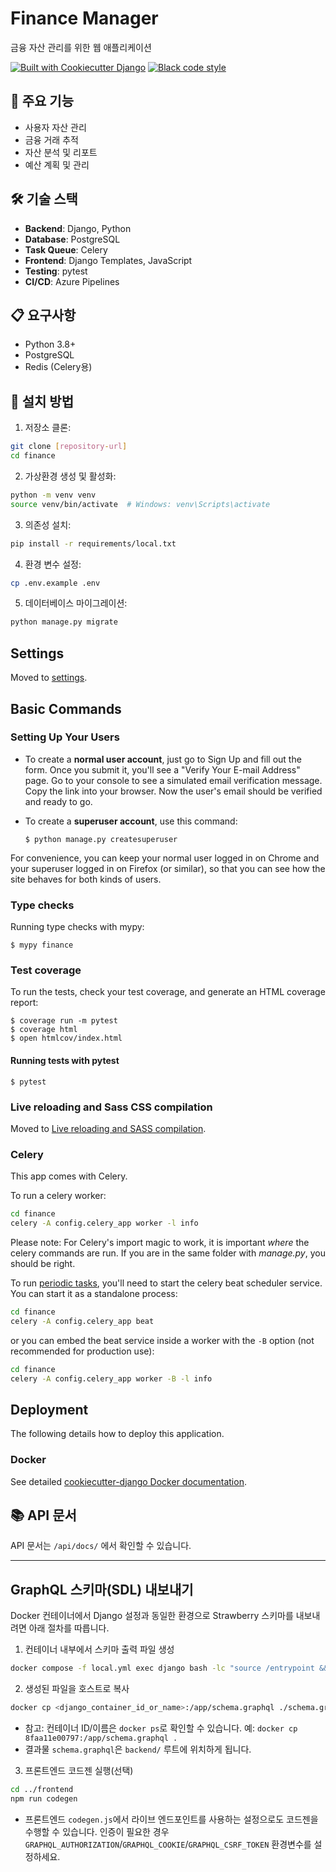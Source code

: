 # Finance Manager

금융 자산 관리를 위한 웹 애플리케이션

[![Built with Cookiecutter Django](https://img.shields.io/badge/built%20with-Cookiecutter%20Django-ff69b4.svg?logo=cookiecutter)](https://github.com/cookiecutter/cookiecutter-django/)
[![Black code style](https://img.shields.io/badge/code%20style-black-000000.svg)](https://github.com/ambv/black)

## 🚀 주요 기능

- 사용자 자산 관리
- 금융 거래 추적
- 자산 분석 및 리포트
- 예산 계획 및 관리

## 🛠 기술 스택

- **Backend**: Django, Python
- **Database**: PostgreSQL
- **Task Queue**: Celery
- **Frontend**: Django Templates, JavaScript
- **Testing**: pytest
- **CI/CD**: Azure Pipelines

## 📋 요구사항

- Python 3.8+
- PostgreSQL
- Redis (Celery용)

## 🔧 설치 방법

1. 저장소 클론:
```bash
git clone [repository-url]
cd finance
```

2. 가상환경 생성 및 활성화:
```bash
python -m venv venv
source venv/bin/activate  # Windows: venv\Scripts\activate
```

3. 의존성 설치:
```bash
pip install -r requirements/local.txt
```

4. 환경 변수 설정:
```bash
cp .env.example .env
```

5. 데이터베이스 마이그레이션:
```bash
python manage.py migrate
```

## Settings

Moved to [settings](http://cookiecutter-django.readthedocs.io/en/latest/settings.html).

## Basic Commands

### Setting Up Your Users

-   To create a **normal user account**, just go to Sign Up and fill out the form. Once you submit it, you'll see a "Verify Your E-mail Address" page. Go to your console to see a simulated email verification message. Copy the link into your browser. Now the user's email should be verified and ready to go.

-   To create a **superuser account**, use this command:

        $ python manage.py createsuperuser

For convenience, you can keep your normal user logged in on Chrome and your superuser logged in on Firefox (or similar), so that you can see how the site behaves for both kinds of users.

### Type checks

Running type checks with mypy:

    $ mypy finance

### Test coverage

To run the tests, check your test coverage, and generate an HTML coverage report:

    $ coverage run -m pytest
    $ coverage html
    $ open htmlcov/index.html

#### Running tests with pytest

    $ pytest

### Live reloading and Sass CSS compilation

Moved to [Live reloading and SASS compilation](https://cookiecutter-django.readthedocs.io/en/latest/developing-locally.html#sass-compilation-live-reloading).

### Celery

This app comes with Celery.

To run a celery worker:

``` bash
cd finance
celery -A config.celery_app worker -l info
```

Please note: For Celery's import magic to work, it is important *where* the celery commands are run. If you are in the same folder with *manage.py*, you should be right.

To run [periodic tasks](https://docs.celeryq.dev/en/stable/userguide/periodic-tasks.html), you'll need to start the celery beat scheduler service. You can start it as a standalone process:

``` bash
cd finance
celery -A config.celery_app beat
```

or you can embed the beat service inside a worker with the `-B` option (not recommended for production use):

``` bash
cd finance
celery -A config.celery_app worker -B -l info
```

## Deployment

The following details how to deploy this application.

### Docker

See detailed [cookiecutter-django Docker documentation](http://cookiecutter-django.readthedocs.io/en/latest/deployment-with-docker.html).

## 📚 API 문서

API 문서는 `/api/docs/` 에서 확인할 수 있습니다.

---

## GraphQL 스키마(SDL) 내보내기

Docker 컨테이너에서 Django 설정과 동일한 환경으로 Strawberry 스키마를 내보내려면 아래 절차를 따릅니다.

1) 컨테이너 내부에서 스키마 출력 파일 생성

```bash
docker compose -f local.yml exec django bash -lc "source /entrypoint && python -c \"import django, os; os.environ.setdefault('DJANGO_SETTINGS_MODULE','config.settings.base'); django.setup(); from money.schema import schema; print(schema.as_str())\" > schema.graphql"
```

2) 생성된 파일을 호스트로 복사

```bash
docker cp <django_container_id_or_name>:/app/schema.graphql ./schema.graphql
```

- 참고: 컨테이너 ID/이름은 `docker ps`로 확인할 수 있습니다. 예: `docker cp 8faa11e00797:/app/schema.graphql .`
- 결과물 `schema.graphql`은 `backend/` 루트에 위치하게 됩니다.

3) 프론트엔드 코드젠 실행(선택)

```bash
cd ../frontend
npm run codegen
```

- 프론트엔드 `codegen.js`에서 라이브 엔드포인트를 사용하는 설정으로도 코드젠을 수행할 수 있습니다. 인증이 필요한 경우 `GRAPHQL_AUTHORIZATION`/`GRAPHQL_COOKIE`/`GRAPHQL_CSRF_TOKEN` 환경변수를 설정하세요.

